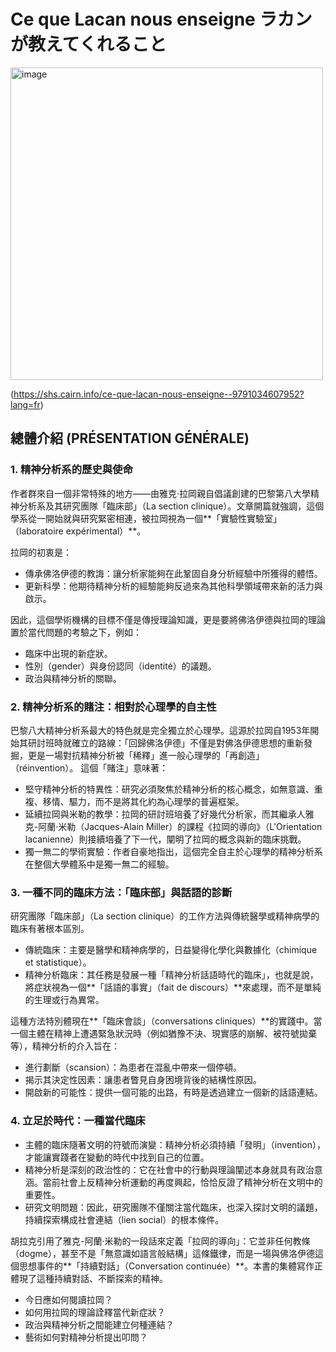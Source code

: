 # Ce que Lacan nous enseigne ラカンが教えてくれること

<img width="500" height="500" alt="image" src="https://github.com/user-attachments/assets/c83f443e-95e4-4ca6-97d5-1274786fa5fe" />

(https://shs.cairn.info/ce-que-lacan-nous-enseigne--9791034607952?lang=fr)

## 總體介紹 (PRÉSENTATION GÉNÉRALE)

### 1. 精神分析系的歷史與使命

作者群來自一個非常特殊的地方——由雅克·拉岡親自倡議創建的巴黎第八大學精神分析系及其研究團隊「臨床部」（La section clinique）。文章開篇就強調，這個學系從一開始就與研究緊密相連，被拉岡視為一個**「實驗性實驗室」（laboratoire expérimental）**。

拉岡的初衷是：
- 傳承佛洛伊德的教誨：讓分析家能夠在此鞏固自身分析經驗中所獲得的體悟。
- 更新科學：他期待精神分析的經驗能夠反過來為其他科學領域帶來新的活力與啟示。

因此，這個學術機構的目標不僅是傳授理論知識，更是要將佛洛伊德與拉岡的理論置於當代問題的考驗之下，例如：
- 臨床中出現的新症狀。
- 性別（gender）與身份認同（identité）的議題。
- 政治與精神分析的關聯。

### 2. 精神分析系的賭注：相對於心理學的自主性

巴黎八大精神分析系最大的特色就是完全獨立於心理學。這源於拉岡自1953年開始其研討班時就確立的路線：「回歸佛洛伊德」不僅是對佛洛伊德思想的重新發掘，更是一場對抗精神分析被「稀釋」進一般心理學的「再創造」（réinvention）。
這個「賭注」意味著：

- 堅守精神分析的特異性：研究必須聚焦於精神分析的核心概念，如無意識、重複、移情、驅力，而不是將其化約為心理學的普遍框架。
- 延續拉岡與米勒的教學：拉岡的研討班培養了好幾代分析家，而其繼承人雅克-阿蘭·米勒（Jacques-Alain Miller）的課程《拉岡的導向》（L'Orientation lacanienne）則接續培養了下一代，闡明了拉岡的概念與新的臨床挑戰。
- 獨一無二的學術實驗：作者自豪地指出，這個完全自主於心理學的精神分析系在整個大學體系中是獨一無二的經驗。

### 3. 一種不同的臨床方法：「臨床部」與話語的診斷

研究團隊「臨床部」（La section clinique）的工作方法與傳統醫學或精神病學的臨床有著根本區別。
- 傳統臨床：主要是醫學和精神病學的，日益變得化學化與數據化（chimique et statistique）。
- 精神分析臨床：其任務是發展一種「精神分析話語時代的臨床」，也就是說，將症狀視為一個**「話語的事實」（fait de discours）**來處理，而不是單純的生理或行為異常。

這種方法特別體現在**「臨床會談」（conversations cliniques）**的實踐中。當一個主體在精神上遭遇緊急狀況時（例如猶豫不決、現實感的崩解、被符號拋棄等），精神分析的介入旨在：

- 進行劃斷（scansion）：為患者在混亂中帶來一個停頓。
- 揭示其決定性因素：讓患者瞥見自身困境背後的結構性原因。
- 開啟新的可能性：提供一個可能的出路，有時是透過建立一個新的話語連結。

### 4. 立足於時代：一種當代臨床

- 主體的臨床隨著文明的符號而演變：精神分析必須持續「發明」（invention），才能讓實踐者在變動的時代中找到自己的位置。
- 精神分析是深刻的政治性的：它在社會中的行動與理論闡述本身就具有政治意涵。當前社會上反精神分析運動的再度興起，恰恰反證了精神分析在文明中的重要性。
- 研究文明問題：因此，研究團隊不僅關注當代臨床，也深入探討文明的議題，持續探索構成社會連結（lien social）的根本條件。

胡拉克引用了雅克-阿蘭·米勒的一段話來定義「拉岡的導向」：它並非任何教條（dogme），甚至不是「無意識如語言般結構」這條鐵律，而是一場與佛洛伊德這個思想事件的**「持續對話」（Conversation continuée）**。本書的集體寫作正體現了這種持續對話、不斷探索的精神。

- 今日應如何閱讀拉岡？
- 如何用拉岡的理論詮釋當代新症狀？
- 政治與精神分析之間能建立何種連結？
- 藝術如何對精神分析提出叩問？
